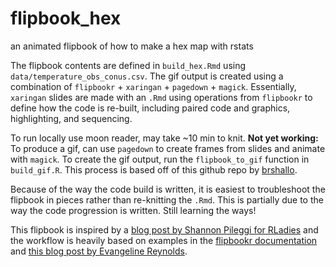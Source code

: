 # flipbook_hex
an animated flipbook of how to make a hex map with rstats

The flipbook contents are defined in `build_hex.Rmd` using `data/temperature_obs_conus.csv`. The gif output is created using a combination of `flipbookr` + `xaringan` + `pagedown` + `magick`. Essentially, `xaringan` slides are made with an `.Rmd` using operations from `flipbookr` to define how the code is re-built, including paired code and graphics, highlighting, and sequencing.

To run locally use moon reader, may take ~10 min to knit. 
**Not yet working:** To produce a gif, can use `pagedown` to create frames from slides and animate with `magick`. To create the gif output, run the `flipbook_to_gif` function in `build_gif.R`. This process is based off of this github repo by [brshallo](https://github.com/brshallo/flipbookr-gifs-examples).

Because of the way the code build is written, it is easiest to troubleshoot the flipbook in pieces rather than re-knitting the `.Rmd`. This is partially due to the way the code progression is written. Still learning the ways! 

This flipbook is inspired by a [blog post by Shannon Pileggi for RLadies](https://www.pipinghotdata.com/posts/2021-03-08-r-ladies-styled-code-gifs-with-xaringan-and-flipbookr/) and the workflow is heavily based on examples in the [flipbookr documentation](https://github.com/EvaMaeRey/flipbookr#template) and [this blog post by Evangeline Reynolds](https://evamaerey.github.io/little_flipbooks_library/about/what_the_flipbook).
